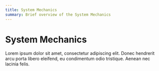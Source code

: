 ```yaml
---
title: System Mechanics
summary: Brief overview of the System Mechanics
---
```

# System Mechanics

Lorem ipsum dolor sit amet, consectetur adipiscing elit. Donec hendrerit arcu porta libero eleifend, eu condimentum odio tristique. Aenean nec lacinia felis.